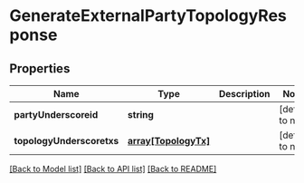 # GenerateExternalPartyTopologyResponse

## Properties
Name | Type | Description | Notes
------------ | ------------- | ------------- | -------------
**partyUnderscoreid** | **string** |  | [default to null]
**topologyUnderscoretxs** | [**array[TopologyTx]**](TopologyTx.md) |  | [default to null]

[[Back to Model list]](../README.md#documentation-for-models) [[Back to API list]](../README.md#documentation-for-api-endpoints) [[Back to README]](../README.md)


